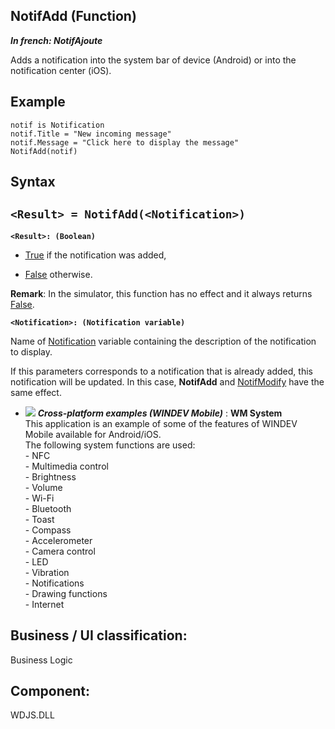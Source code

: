 
## NotifAdd (Function)

***In french: NotifAjoute***



<a name="XUse"></a>
<a name="Use"></a>
<a name="description"></a>
Adds a notification into the system bar of device (Android) or into the notification center (iOS).








<a name="Example1"></a>
<a name="sample_code"></a>

## Example


```wl
notif is Notification
notif.Title = "New incoming message"
notif.Message = "Click here to display the message"
NotifAdd(notif)
```

<a name="XSYNTAX"></a>

## Syntax
<a name="SYNTAX1"></a>

`<Result> = NotifAdd(<Notification>)`
---

**`<Result>: (Boolean)`**



- <u><u><u><u>True</u></u></u></u> if the notification was added,

- <u><u><u><u>False</u></u></u></u> otherwise.




**Remark**: In the simulator, this function has no effect and it always returns <u><u><u><u>False</u></u></u></u>. 

**`<Notification>: (Notification variable)`**

Name of [Notification](../WDLang3/1000019441.md) variable containing the description of the notification to display.

If this parameters corresponds to a notification that is already added, this notification will be updated. In this case, **NotifAdd** and [NotifModify](../WDLang3/1000019443.md) have the same effect.




- ![](https://doc.pcsoft.fr/en-US/images/image.awp?langid=3&name=WMSystem.gif) ***Cross-platform examples (WINDEV Mobile)*** : **WM System** <br>This application is an example of some of the features of WINDEV Mobile available for Android/iOS.<br>The following system functions are used: <br>- NFC<br>- Multimedia control<br>- Brightness<br>- Volume<br>- Wi-Fi<br>- Bluetooth<br>- Toast<br>- Compass<br>- Accelerometer<br>- Camera control<br>- LED<br>- Vibration<br>- Notifications<br>- Drawing functions<br>- Internet



<a name="XComponent"></a>

## Business / UI classification:
Business Logic
## Component:
WDJS.DLL
